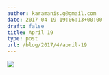 ```yaml
---
author: karamanis.g@gmail.com
date: 2017-04-19 19:06:13+00:00
draft: false
title: April 19
type: post
url: /blog/2017/4/april-19
---
```


![](https://images.squarespace-cdn.com/content/v1/4f3f61bae4b063b909445965/1492628742560-4V6SF0ZRX0TX7IMAXW05/ke17ZwdGBToddI8pDm48kJUlZr2Ql5GtSKWrQpjur5t7gQa3H78H3Y0txjaiv_0fDoOvxcdMmMKkDsyUqMSsMWxHk725yiiHCCLfrh8O1z5QPOohDIaIeljMHgDF5CVlOqpeNLcJ80NK65_fV7S1UfNdxJhjhuaNor070w_QAc94zjGLGXCa1tSmDVMXf8RUVhMJRmnnhuU1v2M8fLFyJw/image-asset.jpeg?format=original)

